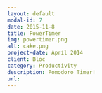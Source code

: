 ```yaml
---
layout: default
modal-id: 7
date: 2015-11-8
title: PowerTimer
img: powertimer.png
alt: cake.png
project-date: April 2014
client: Bloc
category: Productivity
description: Pomodoro Timer!
url:
---
```


